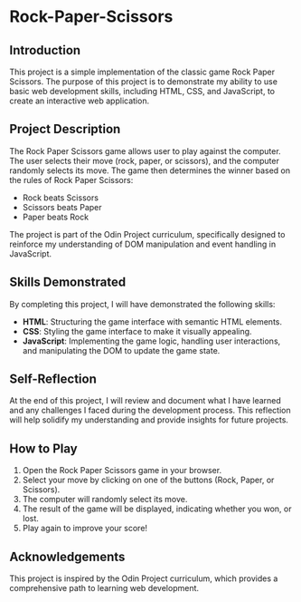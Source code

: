 # Rock-Paper-Scissors

## Introduction
This project is a simple implementation of the classic game Rock Paper Scissors. The purpose of this project is to demonstrate my ability to use basic web development skills, including HTML, CSS, and JavaScript, to create an interactive web application. 

## Project Description
The Rock Paper Scissors game allows user to play against the computer. The user selects their move (rock, paper, or scissors), and the computer randomly selects its move. The game then determines the winner based on the rules of Rock Paper Scissors:
- Rock beats Scissors
- Scissors beats Paper
- Paper beats Rock

The project is part of the Odin Project curriculum, specifically designed to reinforce my understanding of DOM manipulation and event handling in JavaScript.

## Skills Demonstrated
By completing this project, I will have demonstrated the following skills:
- **HTML**: Structuring the game interface with semantic HTML elements.
- **CSS**: Styling the game interface to make it visually appealing.
- **JavaScript**: Implementing the game logic, handling user interactions, and manipulating the DOM to update the game state.

## Self-Reflection
At the end of this project, I will review and document what I have learned and any challenges I faced during the development process. This reflection will help solidify my understanding and provide insights for future projects.

## How to Play
1. Open the Rock Paper Scissors game in your browser.
2. Select your move by clicking on one of the buttons (Rock, Paper, or Scissors).
3. The computer will randomly select its move.
4. The result of the game will be displayed, indicating whether you won, or lost.
5. Play again to improve your score!

## Acknowledgements
This project is inspired by the Odin Project curriculum, which provides a comprehensive path to learning web development.
